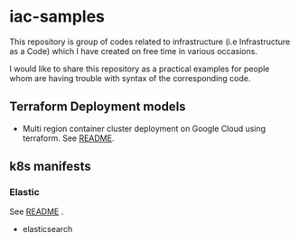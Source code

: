 # iac-samples

This repository is group of codes related to infrastructure (i.e Infrastructure as a Code) 
which I have created on free time in various occasions.

I would like to share this repository as a practical examples 
for people whom are having trouble with syntax of the corresponding code.

## Terraform Deployment models

* Multi region container cluster deployment on Google Cloud using terraform. See [README](terraform/google_cloud/multi_region_private_container_clusters/README.md).

## k8s manifests

### Elastic

See [README](k8s/manifests/elastic/README.md) .

* elasticsearch
